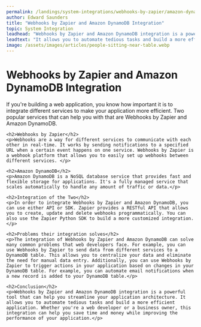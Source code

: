 ```yaml
---
permalink: /landings/system-integrations/webhooks-by-zapier/amazon-dynamodb
author: Edward Saunders
title: "Webhooks by Zapier and Amazon DynamoDB Integration"
topic: System Integration
leadhead: "Webhooks by Zapier and Amazon DynamoDB integration is a powerful tool that can help you streamline your application architecture"
leadtext: "It allows you to automate tedious tasks and build a more efficient application. Whether you're a web developer or a business owner, this integration can help you save time and money while improving the performance of your application."
image: /assets/images/articles/people-sitting-near-table.webp
---
```

<div class="arttext">	<h1>Webhooks by Zapier and Amazon DynamoDB Integration</h1>
	<p>If you're building a web application, you know how important it is to integrate different services to make your application more efficient. Two popular services that can help you with that are Webhooks by Zapier and Amazon DynamoDB.</p>

	<h2>Webhooks by Zapier</h2>
	<p>Webhooks are a way for different services to communicate with each other in real-time. It works by sending notifications to a specified URL when a certain event happens on one service. Webhooks by Zapier is a webhook platform that allows you to easily set up webhooks between different services. </p>

	<h2>Amazon DynamoDB</h2>
	<p>Amazon DynamoDB is a NoSQL database service that provides fast and flexible storage for applications. It's a fully managed service that scales automatically to handle any amount of traffic or data.</p>

	<h2>Integration of the Two</h2>
	<p>In order to integrate Webhooks by Zapier and Amazon DynamoDB, you can use either API or SDK. Zapier provides a RESTful API that allows you to create, update and delete webhooks programmatically. You can also use the Zapier Python SDK to build a more customized integration. </p>

	<h2>Problems their integration solves</h2>
	<p>The integration of Webhooks by Zapier and Amazon DynamoDB can solve many common problems that web developers face. For example, you can use Webhooks by Zapier to send data from different services to a DynamoDB table. This allows you to centralize your data and eliminate the need for manual data entry. Additionally, you can use Webhooks by Zapier to trigger actions in your application based on changes in your DynamoDB table. For example, you can automate email notifications when a new record is added to your DynamoDB table.</p>

	<h2>Conclusion</h2>
	<p>Webhooks by Zapier and Amazon DynamoDB integration is a powerful tool that can help you streamline your application architecture. It allows you to automate tedious tasks and build a more efficient application. Whether you're a web developer or a business owner, this integration can help you save time and money while improving the performance of your application.</p>
</div>